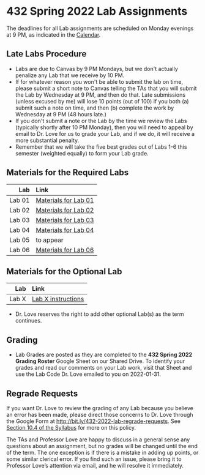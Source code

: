 # 432 Spring 2022 Lab Assignments

The deadlines for all Lab assignments are scheduled on Monday evenings at 9 PM, as indicated in the [Calendar](https://thomaselove.github.io/432/calendar.html).

## Late Labs Procedure

- Labs are due to Canvas by 9 PM Mondays, but we don't actually penalize any Lab that we receive by 10 PM.
- If for whatever reason you won't be able to submit the lab on time, please submit a short note to Canvas telling the TAs that you will submit the Lab by Wednesday at 9 PM, and then do that. Late submissions (unless excused by me) will lose 10 points (out of 100) if you both (a) submit such a note on time, and then (b) complete the work by Wednesday at 9 PM (48 hours late.) 
- If you don't submit a note or the Lab by the time we review the Labs (typically shortly after 10 PM Monday), then you will need to appeal by email to Dr. Love for us to grade your Lab, and if we do, it will receive a more substantial penalty.
- Remember that we will take the five best grades out of Labs 1-6 this semester (weighted equally) to form your Lab grade.

## Materials for the Required Labs

Lab | Link
----: | :------------
Lab 01 | [Materials for Lab 01](https://github.com/THOMASELOVE/432-2022/tree/main/labs/lab01)
Lab 02 | [Materials for Lab 02](https://github.com/THOMASELOVE/432-2022/tree/main/labs/lab02)
Lab 03 | [Materials for Lab 03](https://github.com/THOMASELOVE/432-2022/tree/main/labs/lab03)
Lab 04 | [Materials for Lab 04](https://github.com/THOMASELOVE/432-2022/tree/main/labs/lab04)
Lab 05 | to appear
Lab 06 | [Materials for Lab 06](https://github.com/THOMASELOVE/432-2022/tree/main/labs/lab06)

## Materials for the Optional Lab

Lab | Link
----: | :------------
Lab X | [Lab X instructions](https://github.com/THOMASELOVE/432-2022/tree/main/labs/labX)

- Dr. Love reserves the right to add other optional Lab(s) as the term continues.

## Grading

- Lab Grades are posted as they are completed to the **432 Spring 2022 Grading Roster** Google Sheet on our Shared Drive. To identify your grades and read our comments on your Lab work, visit that Sheet and use the Lab Code Dr. Love emailed to you on 2022-01-31. 

## Regrade Requests

If you want Dr. Love to review the grading of any Lab because you believe an error has been made, please direct those concerns to Dr. Love through the Google Form at http://bit.ly/432-2022-lab-regrade-requests. See [Section 10.4 of the Syllabus](https://thomaselove.github.io/432-2022-syllabus/assignments-and-grading.html#appeal-policy-and-regrades) for more on this policy.

The TAs and Professor Love are happy to discuss in a general sense any questions about an assignment, but no grades will be changed until the end of the term. The one exception is if there is a mistake in adding up points, or some similar clerical error. If you find such an issue, please bring it to Professor Love’s attention via email, and he will resolve it immediately.


